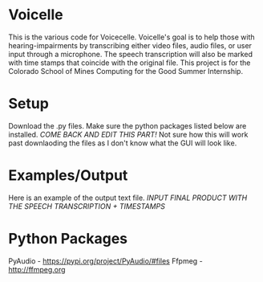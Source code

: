 # Voicelle
This is the various code for Voicecelle. Voicelle's goal is to help those with hearing-impairments by transcribing either video files, audio files, or user input through a microphone. The speech transcription will also be marked with time stamps that coincide with the original file. 
This project is for the Colorado School of Mines Computing for the Good Summer Internship. 

# Setup
Download the .py files. Make sure the python packages listed below are installed.
*COME BACK AND EDIT THIS PART!* Not sure how this will work past downlaoding the files as I don't know what the GUI will look like. 

# Examples/Output
Here is an example of the output text file.
*INPUT FINAL PRODUCT WITH THE SPEECH TRANSCRIPTION + TIMESTAMPS*

# Python Packages
PyAudio - https://pypi.org/project/PyAudio/#files
Ffpmeg - http://ffmpeg.org

